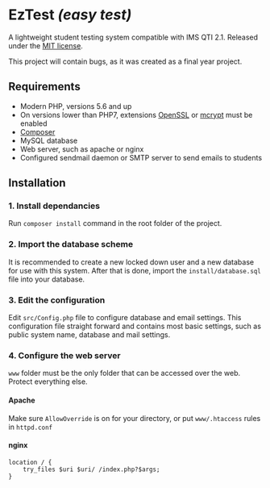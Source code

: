 # EzTest *(easy test)*

A lightweight student testing system compatible with IMS QTI 2.1.
Released under the [MIT license](LICENSE).

This project will contain bugs, as it was created as a final year project.

## Requirements

- Modern PHP, versions 5.6 and up
 - On versions lower than PHP7, extensions [OpenSSL](https://secure.php.net/manual/en/book.openssl.php) or [mcrypt](https://secure.php.net/manual/en/book.mcrypt.php) must be enabled
- [Composer](https://getcomposer.org/)
- MySQL database
- Web server, such as apache or nginx
- Configured sendmail daemon or SMTP server to send emails to students

## Installation

### 1. Install dependancies

Run `composer install` command in the root folder of the project.

### 2. Import the database scheme

It is recommended to create a new locked down user and a new database for use with this system.
After that is done, import the `install/database.sql` file into your database.

### 3. Edit the configuration

Edit `src/Config.php` file to configure database and email settings.
This configuration file straight forward and contains most basic settings, such as
public system name, database and mail settings.

### 4. Configure the web server

`www` folder must be the only folder that can be accessed over the web. Protect everything else.

#### Apache
Make sure `AllowOverride` is on for your directory, or put `www/.htaccess` rules in `httpd.conf`

#### nginx
```nginx
location / {
	try_files $uri $uri/ /index.php?$args;
}
```
